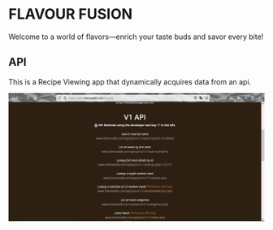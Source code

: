 # FLAVOUR FUSION

Welcome to a world of flavors—enrich your taste buds and savor every bite!

## API
This is a Recipe Viewing app that dynamically acquires data from an api.

![screenshot](https://github.com/leone-nyaga/FlavourFusion/blob/master/images/ff%20mealdb%20api.png)
